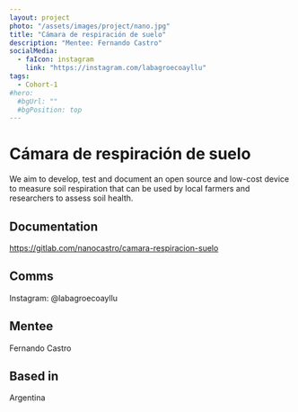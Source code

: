 ```yaml
---
layout: project
photo: "/assets/images/project/nano.jpg"
title: "Cámara de respiración de suelo"
description: "Mentee: Fernando Castro"
socialMedia:
  - faIcon: instagram
    link: "https://instagram.com/labagroecoayllu"
tags:
  - Cohort-1
#hero:
  #bgUrl: ""
  #bgPosition: top
---
```


# Cámara de respiración de suelo

We aim to develop, test and document an open source and low-cost device to measure soil respiration that can be used by local farmers and researchers to assess soil health. 

## Documentation

https://gitlab.com/nanocastro/camara-respiracion-suelo

## Comms

Instagram: @labagroecoayllu

## Mentee

Fernando Castro

## Based in

Argentina
